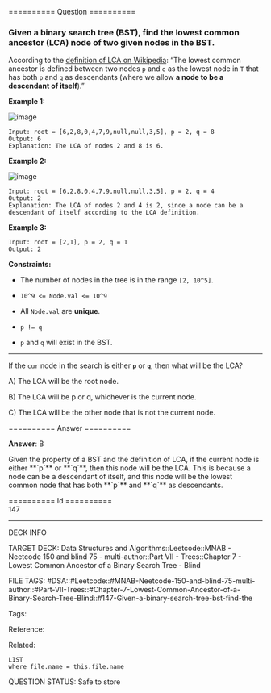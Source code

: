 ========== Question ==========  

### Given a binary search tree (BST), find the lowest common ancestor (LCA) node of two given nodes in the BST.

According to the [definition of LCA on Wikipedia](https://en.wikipedia.org/wiki/Lowest_common_ancestor): “The lowest common ancestor is defined between two nodes `p` and `q` as the lowest node in `T` that has both `p` and `q` as descendants (where we allow **a node to be a descendant of itself**).”

**Example 1:**

![image](https://imagedelivery.net/CLfkmk9Wzy8_9HRyug4EVA/6a944957-3b32-4eab-37ab-48b701a70000/public)

```
Input: root = [6,2,8,0,4,7,9,null,null,3,5], p = 2, q = 8
Output: 6
Explanation: The LCA of nodes 2 and 8 is 6.
```

**Example 2:**

![image](https://imagedelivery.net/CLfkmk9Wzy8_9HRyug4EVA/fe9f02bd-c21c-4dac-d6c5-1962775c0800/public)

```
Input: root = [6,2,8,0,4,7,9,null,null,3,5], p = 2, q = 4
Output: 2
Explanation: The LCA of nodes 2 and 4 is 2, since a node can be a descendant of itself according to the LCA definition.
```

**Example 3:**

```
Input: root = [2,1], p = 2, q = 1
Output: 2
```

**Constraints:**

-   The number of nodes in the tree is in the range `[2, 10^5]`.

-   `10^9 <= Node.val <= 10^9`

-   All `Node.val` are **unique**.

-   `p != q`

-   `p` and `q` will exist in the BST.

---

If the `cur` node in the search is either **`p`** or **`q`**, then what will be the LCA?

A) The LCA will be the root node.

B) The LCA will be p or q, whichever is the current node.

C) The LCA will be the other node that is not the current node.  

========== Answer ==========  

**Answer**: B

Given the property of a BST and the definition of LCA, if the current node is either \*\*\`p\`\*\* or \*\*\`q\`\*\*, then this node will be the LCA. This is because a node can be a descendant of itself, and this node will be the lowest common node that has both \*\*\`p\`\*\* and \*\*\`q\`\*\* as descendants.

========== Id ==========  
147

---

DECK INFO

TARGET DECK: Data Structures and Algorithms::Leetcode::MNAB - Neetcode 150 and blind 75 - multi-author::Part VII - Trees::Chapter 7 - Lowest Common Ancestor of a Binary Search Tree - Blind

FILE TAGS: #DSA::#Leetcode::#MNAB-Neetcode-150-and-blind-75-multi-author::#Part-VII-Trees::#Chapter-7-Lowest-Common-Ancestor-of-a-Binary-Search-Tree-Blind::#147-Given-a-binary-search-tree-bst-find-the

Tags:

Reference:

Related:

```dataview
LIST
where file.name = this.file.name
```
QUESTION STATUS: Safe to store
